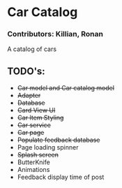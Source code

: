 # __Car Catalog__
### Contributors: Killian, Ronan
A catalog of cars

## __TODO's:__
* ~~Car model and Car catalog model~~
* ~~Adapter~~
* ~~Database~~
* ~~Card View UI~~
* ~~Car Item Styling~~
* ~~Car service~~
* ~~Car page~~
* ~~Populate feedback database~~
* Page loading spinner
* ~~Splash screen~~
* ButterKnife
* Animations
* Feedback display time of post
